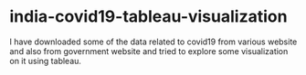 # india-covid19-tableau-visualization
I have downloaded some of the data related to covid19 from various website and also from government website and tried to explore some visualization on it using tableau. 
